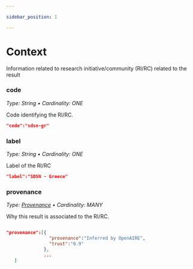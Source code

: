```yaml
---

sidebar_position: 1

---
```


# Context

Information related to research initiative/community (RI/RC) related to the result

### code 
_Type: String &bull; Cardinality: ONE_

Code identifying the RI/RC.

```json
"code":"sdsn-gr"

```


### label
_Type: String &bull; Cardinality: ONE_

Label of the RI/RC 

```json
"label":"SDSN - Greece"
```
	
### provenance 
_Type: [Provenance](../../../data-model/entities/other#provenance-2)  &bull; Cardinality: MANY_

Why this result is associated to the RI/RC.

```json

"provenance":[{
                "provenance":"Inferred by OpenAIRE",
                "trust":"0.9"
              },
              ...
   ] 

```

